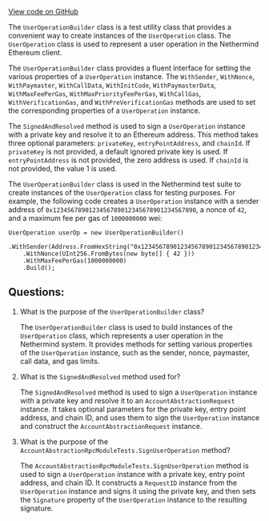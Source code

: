 [View code on GitHub](https://github.com/nethermindeth/nethermind/Nethermind.AccountAbstraction.Test/UserOperationBuilder.cs)

The `UserOperationBuilder` class is a test utility class that provides a convenient way to create instances of the `UserOperation` class. The `UserOperation` class is used to represent a user operation in the Nethermind Ethereum client. 

The `UserOperationBuilder` class provides a fluent interface for setting the various properties of a `UserOperation` instance. The `WithSender`, `WithNonce`, `WithPaymaster`, `WithCallData`, `WithInitCode`, `WithPaymasterData`, `WithMaxFeePerGas`, `WithMaxPriorityFeePerGas`, `WithCallGas`, `WithVerificationGas`, and `WithPreVerificationGas` methods are used to set the corresponding properties of a `UserOperation` instance. 

The `SignedAndResolved` method is used to sign a `UserOperation` instance with a private key and resolve it to an Ethereum address. This method takes three optional parameters: `privateKey`, `entryPointAddress`, and `chainId`. If `privateKey` is not provided, a default ignored private key is used. If `entryPointAddress` is not provided, the zero address is used. If `chainId` is not provided, the value 1 is used. 

The `UserOperationBuilder` class is used in the Nethermind test suite to create instances of the `UserOperation` class for testing purposes. For example, the following code creates a `UserOperation` instance with a sender address of `0x1234567890123456789012345678901234567890`, a nonce of `42`, and a maximum fee per gas of `1000000000` wei:

```
UserOperation userOp = new UserOperationBuilder()
    .WithSender(Address.FromHexString("0x1234567890123456789012345678901234567890"))
    .WithNonce(UInt256.FromBytes(new byte[] { 42 }))
    .WithMaxFeePerGas(1000000000)
    .Build();
```
## Questions: 
 1. What is the purpose of the `UserOperationBuilder` class?
    
    The `UserOperationBuilder` class is used to build instances of the `UserOperation` class, which represents a user operation in the Nethermind system. It provides methods for setting various properties of the `UserOperation` instance, such as the sender, nonce, paymaster, call data, and gas limits.

2. What is the `SignedAndResolved` method used for?
    
    The `SignedAndResolved` method is used to sign a `UserOperation` instance with a private key and resolve it to an `AccountAbstractionRequest` instance. It takes optional parameters for the private key, entry point address, and chain ID, and uses them to sign the `UserOperation` instance and construct the `AccountAbstractionRequest` instance.

3. What is the purpose of the `AccountAbstractionRpcModuleTests.SignUserOperation` method?
    
    The `AccountAbstractionRpcModuleTests.SignUserOperation` method is used to sign a `UserOperation` instance with a private key, entry point address, and chain ID. It constructs a `RequestID` instance from the `UserOperation` instance and signs it using the private key, and then sets the `Signature` property of the `UserOperation` instance to the resulting signature.